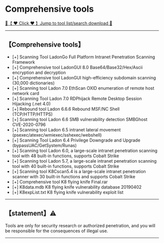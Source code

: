 # Comprehensive tools

<a href="https://woodstw.github.io/docs/A ❤️ Tool download 🧰/index.md" title="✈️@PUSHHHKKK">
   🔗【 ❤️ Click ❤️ 】Jump to tool list/search download 🔎
</a>

-----------------------


## 【Comprehensive tools】

- [+] Scanning Tool LadonGo Full Platform Intranet Penetration Scanning Framework
- [+] Comprehensive tool LadonGUI 8.0 Base64/Base32/Hex/Ascii encryption and decryption
- [+] Comprehensive tool LadonGUI high-efficiency subdomain scanning (30,000 dictionaries)
- [+] Scanning tool Ladon 7.0 EthScan OXID enumeration of remote host network card
- [+] Scanning Tool Ladon 7.0 RDPhijack Remote Desktop Session Hijacking (.net 4.0)
- [+] Rebound tool Ladon 6.6.6 Rebound MSF/NC Shell (TCP/HTTP/HTTPS)
- [+] Scanning tool Ladon 6.6 SMB vulnerability detection SMBGhost CVE-2020-0796
- [+] Scanning tool Ladon 6.5 intranet lateral movement (psexec/atexec/wmiexec/sshexec/webshell)
- [+] Scanning Tool Ladon 6.4 Privilege Downgrade and Upgrade (bypassUAC/GetSystem/Runas)
- [+] Scanning tool Ladon 6.0, a large-scale intranet penetration scanning tool with 48 built-in functions, supports Cobalt Strike
- [+] Scanning tool Ladon 5.7, a large-scale intranet penetration scanning tool with 40 built-in functions, supports Cobalt Strike
- [+] Scanning tool K8Cscan5.4 is a large-scale intranet penetration scanner with 30 built-in functions and supports Cobalt Strike
- [+] Comprehensive tool K8 flying knife Final.rar
- [+] K8data.mdb K8 flying knife vulnerability database 20190402
- [+] K8expList.txt K8 flying knife vulnerability exploit list
-----------------------
## 【statement】⚠️

Tools are only for security research or authorized penetration, and you will be responsible for the consequences of illegal use.

-----------------------
